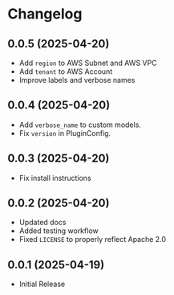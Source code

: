 # Changelog

## 0.0.5 (2025-04-20)

* Add `region` to AWS Subnet and AWS VPC
* Add `tenant` to AWS Account
* Improve labels and verbose names

## 0.0.4 (2025-04-20)

* Add `verbose_name` to custom models.
* Fix `version` in PluginConfig.

## 0.0.3 (2025-04-20)

* Fix install instructions

## 0.0.2 (2025-04-20)

* Updated docs
* Added testing workflow
* Fixed `LICENSE` to properly reflect Apache 2.0

## 0.0.1 (2025-04-19)

* Initial Release
